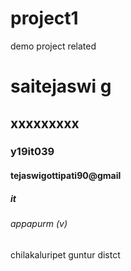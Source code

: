 # project1
demo project related
<html>
<title>sample task</title>
<head></head>
<body>
<h1> saitejaswi g </h1>
<h2> xxxxxxxxx </h2>
<h3> y19it039 </h3>
<h4> tejaswigottipati90@gmail </h4>
<h5> it </h5>
<h6> appapurm (v) </h6>
<h7> chilakaluripet </h7>
<h8> guntur distct </h8>
  </html>
